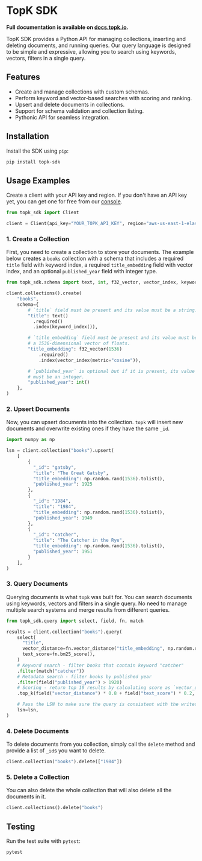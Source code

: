 # TopK SDK

**Full documentation is available on [docs.topk.io](https://docs.topk.io).**

TopK SDK provides a Python API for managing collections, inserting and deleting documents, and running queries. Our query language is designed
to be simple and expressive, allowing you to search using keywords, vectors, filters in a single query.

## Features

- Create and manage collections with custom schemas.
- Perform keyword and vector-based searches with scoring and ranking.
- Upsert and delete documents in collections.
- Support for schema validation and collection listing.
- Pythonic API for seamless integration.

## Installation

Install the SDK using `pip`:

```bash
pip install topk-sdk
```

## Usage Examples
Create a client with your API key and region. If you don't have an API key yet, you can get one for free
from our [console](https://console.topk.io).

```python
from topk_sdk import Client

client = Client(api_key="YOUR_TOPK_API_KEY", region="aws-us-east-1-elastica")
```

### 1. Create a Collection
First, you need to create a collection to store your documents. The example below creates a `books` collection with a
schema that includes a required `title` field with keyword index, a required `title_embedding` field with vector index,
and an optional `published_year` field with integer type.

```python
from topk_sdk.schema import text, int, f32_vector, vector_index, keyword_index

client.collections().create(
    "books",
    schema={
        # `title` field must be present and its value must be a string.
        "title": text()
          .required()
          .index(keyword_index()),

        # `title_embedding` field must be present and its value must be
        # a 1536-dimensional vector of floats.
        "title_embedding": f32_vector(1536)
            .required()
            .index(vector_index(metric="cosine")),

        # `published_year` is optional but if it is present, its value
        # must be an integer.
        "published_year": int()
    },
)
```

### 2. Upsert Documents
Now, you can upsert documents into the collection. `topk` will insert new documents and overwrite existing ones if they
have the same `_id`.

```python
import numpy as np

lsn = client.collection("books").upsert(
    [
        {
          "_id": "gatsby",
          "title": "The Great Gatsby",
          "title_embedding": np.random.rand(1536).tolist(),
          "published_year": 1925
        },
        {
          "_id": "1984",
          "title": "1984",
          "title_embedding": np.random.rand(1536).tolist(),
          "published_year": 1949
        },
        {
          "_id": "catcher",
          "title": "The Catcher in the Rye",
          "title_embedding": np.random.rand(1536).tolist(),
          "published_year": 1951
        }
    ],
)
```

### 3. Query Documents
Querying documents is what `topk` was built for. You can search documents using keywords, vectors and filters in a single
query. No need to manage multiple search systems and merge results from different queries.

```python
from topk_sdk.query import select, field, fn, match

results = client.collection("books").query(
    select(
      "title",
      vector_distance=fn.vector_distance("title_embedding", np.random.rand(1536).tolist()),
      text_score=fn.bm25_score(),
    )
    # Keyword search - filter books that contain keyword "catcher"
    .filter(match("catcher"))
    # Metadata search - filter books by published year
    .filter(field("published_year") > 1920)
    # Scoring - return top 10 results by calculating score as `vector_distance * 0.8 + text_score * 0.2`
    .top_k(field("vector_distance") * 0.8 + field("text_score") * 0.2, 10),

    # Pass the LSN to make sure the query is consistent with the writes.
    lsn=lsn,
)
```

### 4. Delete Documents
To delete documents from you collection, simply call the `delete` method and provide a list of `_id`s you want to delete.

```python
client.collection("books").delete(["1984"])
```

### 5. Delete a Collection
You can also delete the whole collection that will also delete all the documents in it.

```python
client.collections().delete("books")
```

## Testing

Run the test suite with `pytest`:

```bash
pytest
```
